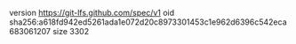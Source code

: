 version https://git-lfs.github.com/spec/v1
oid sha256:a618fd942ed5261ada1e072d20c8973301453c1e962d6396c542eca683061207
size 3302

